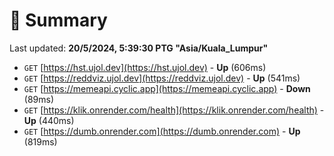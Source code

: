 # 📖 Summary
Last updated: **20/5/2024, 5:39:30 PTG "Asia/Kuala_Lumpur"**

- `GET` [https://hst.ujol.dev](https://hst.ujol.dev) - **Up** (606ms)
- `GET` [https://reddviz.ujol.dev](https://reddviz.ujol.dev) - **Up** (541ms)
- `GET` [https://memeapi.cyclic.app](https://memeapi.cyclic.app) - **Down** (89ms)
- `GET` [https://klik.onrender.com/health](https://klik.onrender.com/health) - **Up** (440ms)
- `GET` [https://dumb.onrender.com](https://dumb.onrender.com) - **Up** (819ms)
